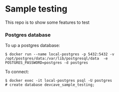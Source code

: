 # Sample testing

This repo is to show some features to test

### Postgres database
To up a postgres database:
```
$ docker run --name local-postgres -p 5432:5432 -v /opt/postgres/data:/var/lib/postgresql/data  -e POSTGRES_PASSWORD=postgres -d postgres
```
To connect:
```
$ docker exec -it local-postgres psql -U postgres
# create database devcave_sample_testing;
```